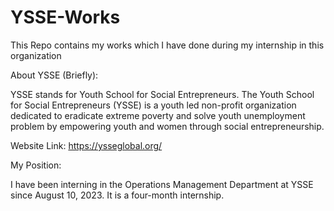 # YSSE-Works
This Repo contains my works which I have done during my internship in this organization

About YSSE (Briefly):

YSSE stands for Youth School for Social Entrepreneurs.
The Youth School for Social Entrepreneurs (YSSE) is a youth led non-profit organization dedicated to eradicate extreme poverty and solve youth unemployment problem by empowering youth and women through social entrepreneurship.

Website Link: https://ysseglobal.org/

My Position:

I have been interning in the Operations Management Department at YSSE since August 10, 2023. It is a four-month internship.
